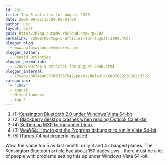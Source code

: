 ```yaml
---
id: 202
title: Top 5 articles for August 2008
date: 2008-09-02T13:04:00-04:00
author: Ron
layout: post
guid: http://blog-autadv.rhcloud.com/?p=202
permalink: /2008/09/top-5-articles-for-august-2008.html
blogger_blog:
  - www.automationadventures.com
blogger_author:
  - Ronald Bruintjes
blogger_permalink:
  - /2008/09/top-5-articles-for-august-2008.html
blogger_internal:
  - /feeds/8074648837853537542/posts/default/460702922836129322
categories:
  - "2008"
  - august
  - Miscellaneous
  - top 5
---
```

  1. (1) <a href="/2007/10/11/kensington-bluetooth-20-under-windows-vista-64-bit/" target="_blank">Kensington Bluetooth 2.0 under Windows Vista 64-bit</a>
  2. (2) <a href="/2008/04/17/blackberry-desktop-crashes-when-reading-outlook-calendar/" target="_blank">Blackberry desktop crashes when reading Outlook Calendar</a>
  3. (4) <a href="/2007/11/13/setting-up-mxp-to-run-under-linux/" target="_blank">Setting up MXP to run under Linux</a>
  4. (3) <a href="/2007/05/16/wow64-how-to-get-the-progress-debugger-to-run-in-vista-64-bit/" target="_blank">WoW64: How to get the Progress debugger to run in Vista 64-bit</a>
  5. (5) <a href="/2007/09/26/itunes-74-not-properly-installed/" target="_blank">iTunes 7.4 not properly installed</a>

<div>
  Wow, the same top 5 as last month, only 3 and 4 changed places. The Kensington Bluetooth article had about 150 pageviews - there must be a lot of people with problems setting this up under Windows Vista 64-bit.
</div>